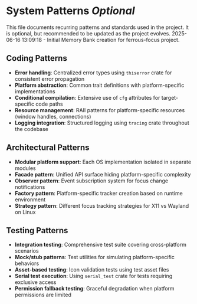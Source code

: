 # System Patterns _Optional_

This file documents recurring patterns and standards used in the project.
It is optional, but recommended to be updated as the project evolves.
2025-06-16 13:09:18 - Initial Memory Bank creation for ferrous-focus project.

## Coding Patterns

-   **Error handling**: Centralized error types using `thiserror` crate for consistent error propagation
-   **Platform abstraction**: Common trait definitions with platform-specific implementations
-   **Conditional compilation**: Extensive use of `cfg` attributes for target-specific code paths
-   **Resource management**: RAII patterns for platform-specific resources (window handles, connections)
-   **Logging integration**: Structured logging using `tracing` crate throughout the codebase

## Architectural Patterns

-   **Modular platform support**: Each OS implementation isolated in separate modules
-   **Facade pattern**: Unified API surface hiding platform-specific complexity
-   **Observer pattern**: Event subscription system for focus change notifications
-   **Factory pattern**: Platform-specific tracker creation based on runtime environment
-   **Strategy pattern**: Different focus tracking strategies for X11 vs Wayland on Linux

## Testing Patterns

-   **Integration testing**: Comprehensive test suite covering cross-platform scenarios
-   **Mock/stub patterns**: Test utilities for simulating platform-specific behaviors
-   **Asset-based testing**: Icon validation tests using test asset files
-   **Serial test execution**: Using `serial_test` crate for tests requiring exclusive access
-   **Permission fallback testing**: Graceful degradation when platform permissions are limited
